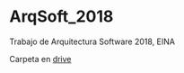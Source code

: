 # ArqSoft_2018
Trabajo de Arquitectura Software 2018, EINA

Carpeta en [drive](https://drive.google.com/drive/folders/1zQHP5q5B8yJRPKUas5DiPj0g6juBvPiq)
